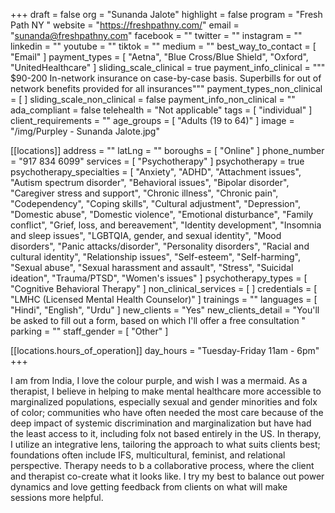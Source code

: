 +++
draft = false
org = "Sunanda Jalote"
highlight = false
program = "Fresh Path NY "
website = "https://freshpathny.com/"
email = "sunanda@freshpathny.com"
facebook = ""
twitter = ""
instagram = ""
linkedin = ""
youtube = ""
tiktok = ""
medium = ""
best_way_to_contact = [ "Email" ]
payment_types = [
  "Aetna",
  "Blue Cross/Blue Shield",
  "Oxford",
  "UnitedHealthcare"
]
sliding_scale_clinical = true
payment_info_clinical = """
$90-200
In-network insurance on case-by-case basis. Superbills for out of network benefits provided for all insurances"""
payment_types_non_clinical = [ ]
sliding_scale_non_clinical = false
payment_info_non_clinical = ""
ada_compliant = false
telehealth = "Not applicable"
tags = [ "individual" ]
client_requirements = ""
age_groups = [ "Adults (19 to 64)" ]
image = "/img/Purpley - Sunanda Jalote.jpg"

[[locations]]
address = ""
latLng = ""
boroughs = [ "Online" ]
phone_number = "917 834 6099"
services = [ "Psychotherapy" ]
psychotherapy = true
psychotherapy_specialties = [
  "Anxiety",
  "ADHD",
  "Attachment issues",
  "Autism spectrum disorder",
  "Behavioral issues",
  "Bipolar disorder",
  "Caregiver stress and support",
  "Chronic illness",
  "Chronic pain",
  "Codependency",
  "Coping skills",
  "Cultural adjustment",
  "Depression",
  "Domestic abuse",
  "Domestic violence",
  "Emotional disturbance",
  "Family conflict",
  "Grief, loss, and bereavement",
  "Identity development",
  "Insomnia and sleep issues",
  "LGBTQIA, gender, and sexual identity",
  "Mood disorders",
  "Panic attacks/disorder",
  "Personality disorders",
  "Racial and cultural identity",
  "Relationship issues",
  "Self-esteem",
  "Self-harming",
  "Sexual abuse",
  "Sexual harassment and assault",
  "Stress",
  "Suicidal ideation",
  "Trauma/PTSD",
  "Women's issues"
]
psychotherapy_types = [ "Cognitive Behavioral Therapy" ]
non_clinical_services = [ ]
credentials = [ "LMHC (Licensed Mental Health Counselor)" ]
trainings = ""
languages = [ "Hindi", "English", "Urdu" ]
new_clients = "Yes"
new_clients_detail = "You'll be asked to fill out a form, based on which I'll offer a free consultation "
parking = ""
staff_gender = [ "Other" ]

  [[locations.hours_of_operation]]
  day_hours = "Tuesday-Friday 11am - 6pm"
+++

I am from India, I love the colour purple, and wish I was a mermaid. As a therapist, I believe in helping to make mental healthcare more accessible to marginalized populations, especially sexual and gender minorities and folx of color; communities who have often needed the most care because of the deep impact of systemic discrimination and marginalization but have had the least access to it, including folx not based entirely in the US. In therapy, I utilize an integrative lens, tailoring the approach to what suits clients best; foundations often include IFS, multicultural, feminist, and relational perspective. Therapy needs to b a collaborative process, where the client and therapist co-create what it looks like. I try my best to balance out power dynamics and love getting feedback from clients on what will make sessions more helpful.

